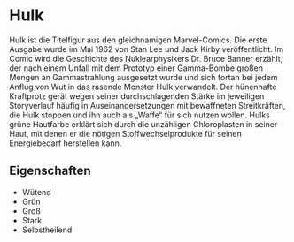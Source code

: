 # Hulk
Hulk ist die Titelfigur aus den gleichnamigen Marvel-Comics. Die erste Ausgabe wurde im Mai 1962 von Stan Lee und Jack Kirby veröffentlicht. Im Comic wird die Geschichte des Nuklearphysikers Dr. Bruce Banner erzählt, der nach einem Unfall mit dem Prototyp einer Gamma-Bombe großen Mengen an Gammastrahlung ausgesetzt wurde und sich fortan bei jedem Anflug von Wut in das rasende Monster Hulk verwandelt. Der hünenhafte Kraftprotz gerät wegen seiner durchschlagenden Stärke im jeweiligen Storyverlauf häufig in Auseinandersetzungen mit bewaffneten Streitkräften, die Hulk stoppen und ihn auch als „Waffe“ für sich nutzen wollen. Hulks grüne Hautfarbe erklärt sich durch die unzähligen Chloroplasten in seiner Haut, mit denen er die nötigen Stoffwechselprodukte für seinen Energiebedarf herstellen kann.

## Eigenschaften
* Wütend
* Grün
* Groß
* Stark
* Selbstheilend
